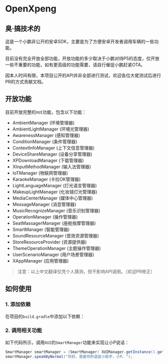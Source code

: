 # OpenXpeng

## 臭·搞技术的

这是一个小鹏非公开的安卓SDK，主要是为了方便安卓开发者调用车辆的一些功能。

目前没有完全开放全部功能，开放功能的多少取决于小鹏对待P5的态度，仅开放一些不重要的功能，如有更高级的功能需要，请自行催促小鹏赶紧OTA。

因本人时间有限，本项目公开的API并非全部进行测试，欢迎各位大佬测试后进行PR的方式贡献文档。

## 开放功能

目前开放完整的`XUI`功能，包含以下功能：

- AmbientManager (环境管理器)
- AmbientLightManager (环境光管理器)
- AwarenessManager (感知管理器)
- ConditionManager (条件管理器)
- ContextInfoManager (上下文信息管理器)
- DeviceShareManager (设备分享管理器)
- XPDownloadManager (下载管理器)
- XInputMethodManager (输入法管理器)
- IoTManager (物联网管理器)
- KaraokeManager (卡拉OK管理器)
- LightLanguageManager (灯光语言管理器)
- MakeupLightManager (化妆镜灯光管理器)
- MediaCenterManager (媒体中心管理器)
- MessageManager (消息管理器)
- MusicRecognizeManager (音乐识别管理器)
- OperationManager (操作管理器)
- SeatMassagerManager (座舱按摩管理器)
- SmartManager (智能管理器)
- SoundResourceManager (音效资源管理器)
- StoreResourceProvider (资源提供器)
- ThemeOperationManager (主题操作管理器)
- UserScenarioManager (用户场景管理器)
- XAppManager (应用管理器)

> 注意：以上中文翻译仅凭个人猜测，但不影响API调用。（欢迎PR修正）

## 如何使用

### 1. 添加依赖

在项目的`build.gradle`中添加以下依赖：

### 2. 调用相关功能

如下代码所示，调用`XUI`的`SmartManager`功能来实现让小P说话：

```java
SmartManager smartManager = (SmartManager) XUIManager.getInstance().getService(XUIManager.SMART_SERVICE);
smartManager.speakByNormal("你好，我是你的语音小助手，小P。");
```


